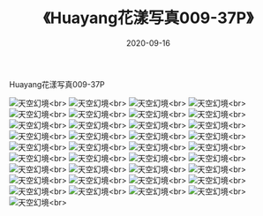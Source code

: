 ﻿---
layout: post
title: 《Huayang花漾写真009-37P》
date: 2020-09-16
img: http://photo.orgx.cf/性感/2020/Huayang花漾写真009-37P/000.jpg
tags: [美女,性感,泳衣]
---

Huayang花漾写真009-37P



![天空幻境](http://photo.orgx.cf/性感/2020/Huayang花漾写真009-37P/001.jpg''天空幻境'')<br>
![天空幻境](http://photo.orgx.cf/性感/2020/Huayang花漾写真009-37P/002.jpg''天空幻境'')<br>
![天空幻境](http://photo.orgx.cf/性感/2020/Huayang花漾写真009-37P/003.jpg''天空幻境'')<br>
![天空幻境](http://photo.orgx.cf/性感/2020/Huayang花漾写真009-37P/004.jpg''天空幻境'')<br>
![天空幻境](http://photo.orgx.cf/性感/2020/Huayang花漾写真009-37P/005.jpg''天空幻境'')<br>
![天空幻境](http://photo.orgx.cf/性感/2020/Huayang花漾写真009-37P/006.jpg''天空幻境'')<br>
![天空幻境](http://photo.orgx.cf/性感/2020/Huayang花漾写真009-37P/007.jpg''天空幻境'')<br>
![天空幻境](http://photo.orgx.cf/性感/2020/Huayang花漾写真009-37P/008.jpg''天空幻境'')<br>
![天空幻境](http://photo.orgx.cf/性感/2020/Huayang花漾写真009-37P/009.jpg''天空幻境'')<br>
![天空幻境](http://photo.orgx.cf/性感/2020/Huayang花漾写真009-37P/010.jpg''天空幻境'')<br>
![天空幻境](http://photo.orgx.cf/性感/2020/Huayang花漾写真009-37P/011.jpg''天空幻境'')<br>
![天空幻境](http://photo.orgx.cf/性感/2020/Huayang花漾写真009-37P/012.jpg''天空幻境'')<br>
![天空幻境](http://photo.orgx.cf/性感/2020/Huayang花漾写真009-37P/013.jpg''天空幻境'')<br>
![天空幻境](http://photo.orgx.cf/性感/2020/Huayang花漾写真009-37P/014.jpg''天空幻境'')<br>
![天空幻境](http://photo.orgx.cf/性感/2020/Huayang花漾写真009-37P/015.jpg''天空幻境'')<br>
![天空幻境](http://photo.orgx.cf/性感/2020/Huayang花漾写真009-37P/016.jpg''天空幻境'')<br>
![天空幻境](http://photo.orgx.cf/性感/2020/Huayang花漾写真009-37P/017.jpg''天空幻境'')<br>
![天空幻境](http://photo.orgx.cf/性感/2020/Huayang花漾写真009-37P/018.jpg''天空幻境'')<br>
![天空幻境](http://photo.orgx.cf/性感/2020/Huayang花漾写真009-37P/019.jpg''天空幻境'')<br>
![天空幻境](http://photo.orgx.cf/性感/2020/Huayang花漾写真009-37P/020.jpg''天空幻境'')<br>
![天空幻境](http://photo.orgx.cf/性感/2020/Huayang花漾写真009-37P/021.jpg''天空幻境'')<br>
![天空幻境](http://photo.orgx.cf/性感/2020/Huayang花漾写真009-37P/022.jpg''天空幻境'')<br>
![天空幻境](http://photo.orgx.cf/性感/2020/Huayang花漾写真009-37P/023.jpg''天空幻境'')<br>
![天空幻境](http://photo.orgx.cf/性感/2020/Huayang花漾写真009-37P/024.jpg''天空幻境'')<br>
![天空幻境](http://photo.orgx.cf/性感/2020/Huayang花漾写真009-37P/025.jpg''天空幻境'')<br>
![天空幻境](http://photo.orgx.cf/性感/2020/Huayang花漾写真009-37P/026.jpg''天空幻境'')<br>
![天空幻境](http://photo.orgx.cf/性感/2020/Huayang花漾写真009-37P/027.jpg''天空幻境'')<br>
![天空幻境](http://photo.orgx.cf/性感/2020/Huayang花漾写真009-37P/028.jpg''天空幻境'')<br>
![天空幻境](http://photo.orgx.cf/性感/2020/Huayang花漾写真009-37P/029.jpg''天空幻境'')<br>
![天空幻境](http://photo.orgx.cf/性感/2020/Huayang花漾写真009-37P/030.jpg''天空幻境'')<br>
![天空幻境](http://photo.orgx.cf/性感/2020/Huayang花漾写真009-37P/031.jpg''天空幻境'')<br>
![天空幻境](http://photo.orgx.cf/性感/2020/Huayang花漾写真009-37P/032.jpg''天空幻境'')<br>
![天空幻境](http://photo.orgx.cf/性感/2020/Huayang花漾写真009-37P/033.jpg''天空幻境'')<br>
![天空幻境](http://photo.orgx.cf/性感/2020/Huayang花漾写真009-37P/034.jpg''天空幻境'')<br>
![天空幻境](http://photo.orgx.cf/性感/2020/Huayang花漾写真009-37P/035.jpg''天空幻境'')<br>
![天空幻境](http://photo.orgx.cf/性感/2020/Huayang花漾写真009-37P/036.jpg''天空幻境'')<br>
![天空幻境](http://photo.orgx.cf/性感/2020/Huayang花漾写真009-37P/037.jpg''天空幻境'')<br>